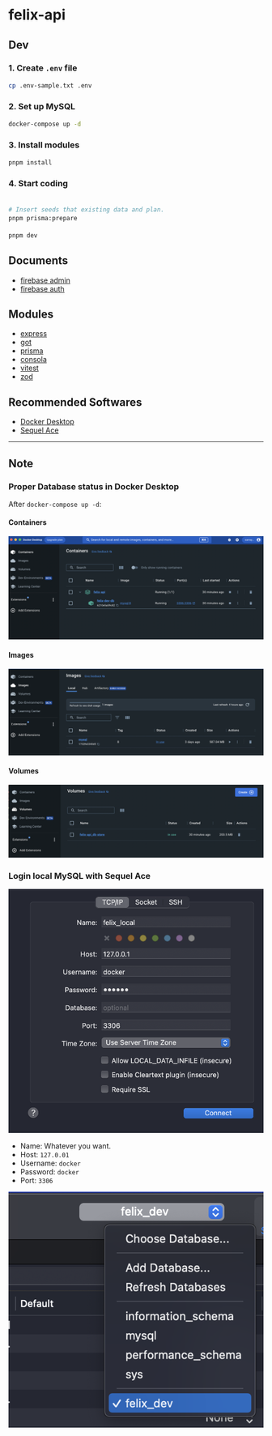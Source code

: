 # felix-api

## Dev

### 1. Create `.env` file

```.sh
cp .env-sample.txt .env
```

### 2. Set up MySQL

```.sh
docker-compose up -d
```

### 3. Install modules

```.sh
pnpm install
```

### 4. Start coding

```.sh

# Insert seeds that existing data and plan.
pnpm prisma:prepare

pnpm dev
```

## Documents

- [firebase admin](https://firebase.google.com/docs/admin/migrate-node-v10)
- [firebase auth](https://firebase.google.com/docs/reference/rest/auth#section-api-usage)

## Modules

- [express](https://expressjs.com/en/5x/api.html)
- [got](https://github.com/sindresorhus/got/tree/main)
- [prisma](https://www.prisma.io/)
- [consola](https://github.com/unjs/consola)
- [vitest](https://vitest.dev/)
- [zod](https://zod.dev/)

## Recommended Softwares

- [Docker Desktop](https://docs.docker.com/desktop/install/mac-install/)
- [Sequel Ace](https://apps.apple.com/us/app/sequel-ace/id1518036000?mt=12)

---

## Note

### Proper Database status in Docker Desktop

After `docker-compose up -d`:

#### Containers

<img src="./docs/img/docker-status-container.png" />

#### Images

<img src="./docs/img/docker-status-images.png" />

#### Volumes

<img src="./docs/img/docker-status-volumes.png" />

### Login local MySQL with Sequel Ace

<img src="./docs/img/sequel-ace-login.png" />

- Name: Whatever you want.
- Host: `127.0.01`
- Username: `docker`
- Password: `docker`
- Port: `3306`

<img src="./docs/img/sequel-ace-table.png" />
